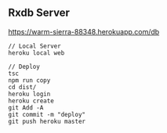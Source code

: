 ## Rxdb Server

https://warm-sierra-88348.herokuapp.com/db

```
// Local Server
heroku local web

// Deploy
tsc
npm run copy
cd dist/
heroku login
heroku create
git Add -A
git commit -m "deploy"
git push heroku master
```
